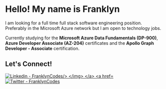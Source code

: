 <!-- https://github.com/Ileriayo/markdown-badges -->
<h1>Hello! My name is Franklyn</h1>
<p> l am looking for a full time full stack software engineering position. Preferably in the Microsoft Azure network but
    l am open to technology jobs.</p>
<p>Currently studying for the <b>Microsoft Azure Data Fundamentals (DP-900)</b>, <b>Azure Developer Associate
        (AZ-204)</b> certificates and the <b>Apollo Graph Developer - Associate</b> certification.</p>

<h2>Let's Connect!</h2>
<a href="https://www.linkedin.com/in/franklyncodes/">
    <img src="https://img.shields.io/badge/linkedin-%230077B5.svg?&style=for-the-badge&logo=linkedin&logoColor=white"
        alt="Linkedin - FranklynCodes/> </img>
</a>
<a href="https://twitter.com/FranklynCodes"> <img
        src="https://img.shields.io/badge/Twitter-1DA1F2?style=for-the-badge&logo=twitter&logoColor=white"
        alt="Twitter - FranklynCodes"></img></a>

